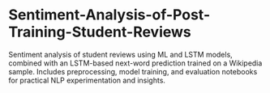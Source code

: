 # Sentiment-Analysis-of-Post-Training-Student-Reviews
Sentiment analysis of student reviews using ML and LSTM models, combined with an LSTM-based next-word prediction trained on a Wikipedia sample. Includes preprocessing, model training, and evaluation notebooks for practical NLP experimentation and insights.
